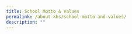 ```yaml
---
title: School Motto & Values
permalink: /about-khs/school-motto-and-values/
description: ""
---
```

